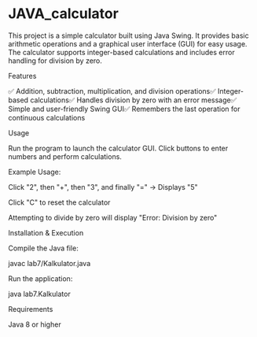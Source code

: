 # JAVA_calculator

This project is a simple calculator built using Java Swing. It provides basic arithmetic operations and a graphical user interface (GUI) for easy usage. The calculator supports integer-based calculations and includes error handling for division by zero.

Features

✅ Addition, subtraction, multiplication, and division operations✅ Integer-based calculations✅ Handles division by zero with an error message✅ Simple and user-friendly Swing GUI✅ Remembers the last operation for continuous calculations

Usage

Run the program to launch the calculator GUI. Click buttons to enter numbers and perform calculations.

Example Usage:

Click "2", then "+", then "3", and finally "=" → Displays "5"

Click "C" to reset the calculator

Attempting to divide by zero will display "Error: Division by zero"

Installation & Execution

Compile the Java file:

javac lab7/Kalkulator.java

Run the application:

java lab7.Kalkulator

Requirements

Java 8 or higher

